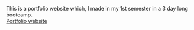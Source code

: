 This is a portfolio website which, I made in my 1st semester in a 3 day long bootcamp.<br>
<a href="https://sanskarrathore15.github.io/CSA_Bootcamp/portfolio.html">Portfolio website</a>
